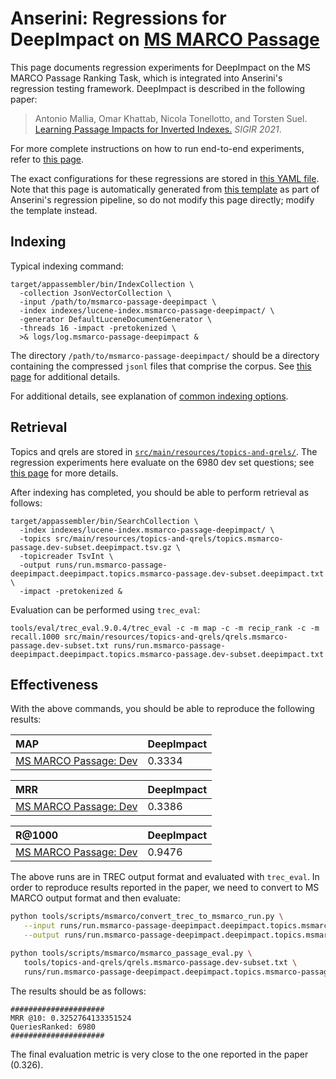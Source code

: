 # Anserini: Regressions for DeepImpact on [MS MARCO Passage](https://github.com/microsoft/MSMARCO-Passage-Ranking)

This page documents regression experiments for DeepImpact on the MS MARCO Passage Ranking Task, which is integrated into Anserini's regression testing framework.
DeepImpact is described in the following paper:

> Antonio Mallia, Omar Khattab, Nicola Tonellotto, and Torsten Suel. [Learning Passage Impacts for Inverted Indexes.](https://dl.acm.org/doi/10.1145/3404835.3463030) _SIGIR 2021_.

For more complete instructions on how to run end-to-end experiments, refer to [this page](experiments-msmarco-passage-deepimpact.md).

The exact configurations for these regressions are stored in [this YAML file](../src/main/resources/regression/msmarco-passage-deepimpact.yaml).
Note that this page is automatically generated from [this template](../src/main/resources/docgen/templates/msmarco-passage-deepimpact.template) as part of Anserini's regression pipeline, so do not modify this page directly; modify the template instead.

## Indexing

Typical indexing command:

```
target/appassembler/bin/IndexCollection \
  -collection JsonVectorCollection \
  -input /path/to/msmarco-passage-deepimpact \
  -index indexes/lucene-index.msmarco-passage-deepimpact/ \
  -generator DefaultLuceneDocumentGenerator \
  -threads 16 -impact -pretokenized \
  >& logs/log.msmarco-passage-deepimpact &
```

The directory `/path/to/msmarco-passage-deepimpact/` should be a directory containing the compressed `jsonl` files that comprise the corpus.
See [this page](experiments-msmarco-passage-deepimpact.md) for additional details.

For additional details, see explanation of [common indexing options](common-indexing-options.md).

## Retrieval

Topics and qrels are stored in [`src/main/resources/topics-and-qrels/`](../src/main/resources/topics-and-qrels/).
The regression experiments here evaluate on the 6980 dev set questions; see [this page](experiments-msmarco-passage.md) for more details.

After indexing has completed, you should be able to perform retrieval as follows:

```
target/appassembler/bin/SearchCollection \
  -index indexes/lucene-index.msmarco-passage-deepimpact/ \
  -topics src/main/resources/topics-and-qrels/topics.msmarco-passage.dev-subset.deepimpact.tsv.gz \
  -topicreader TsvInt \
  -output runs/run.msmarco-passage-deepimpact.deepimpact.topics.msmarco-passage.dev-subset.deepimpact.txt \
  -impact -pretokenized &
```

Evaluation can be performed using `trec_eval`:

```
tools/eval/trec_eval.9.0.4/trec_eval -c -m map -c -m recip_rank -c -m recall.1000 src/main/resources/topics-and-qrels/qrels.msmarco-passage.dev-subset.txt runs/run.msmarco-passage-deepimpact.deepimpact.topics.msmarco-passage.dev-subset.deepimpact.txt
```

## Effectiveness

With the above commands, you should be able to reproduce the following results:

| MAP                                                                                                          | DeepImpact|
|:-------------------------------------------------------------------------------------------------------------|-----------|
| [MS MARCO Passage: Dev](https://github.com/microsoft/MSMARCO-Passage-Ranking)                                | 0.3334    |


| MRR                                                                                                          | DeepImpact|
|:-------------------------------------------------------------------------------------------------------------|-----------|
| [MS MARCO Passage: Dev](https://github.com/microsoft/MSMARCO-Passage-Ranking)                                | 0.3386    |


| R@1000                                                                                                       | DeepImpact|
|:-------------------------------------------------------------------------------------------------------------|-----------|
| [MS MARCO Passage: Dev](https://github.com/microsoft/MSMARCO-Passage-Ranking)                                | 0.9476    |

The above runs are in TREC output format and evaluated with `trec_eval`.
In order to reproduce results reported in the paper, we need to convert to MS MARCO output format and then evaluate:

```bash
python tools/scripts/msmarco/convert_trec_to_msmarco_run.py \
   --input runs/run.msmarco-passage-deepimpact.deepimpact.topics.msmarco-passage.dev-subset.deepimpact.tsv.gz \
   --output runs/run.msmarco-passage-deepimpact.deepimpact.topics.msmarco-passage.dev-subset.deepimpact.tsv.gz.msmarco --quiet

python tools/scripts/msmarco/msmarco_passage_eval.py \
   tools/topics-and-qrels/qrels.msmarco-passage.dev-subset.txt \
   runs/run.msmarco-passage-deepimpact.deepimpact.topics.msmarco-passage.dev-subset.deepimpact.tsv.gz.msmarco
```

The results should be as follows:

```
#####################
MRR @10: 0.3252764133351524
QueriesRanked: 6980
#####################
```

The final evaluation metric is very close to the one reported in the paper (0.326).
